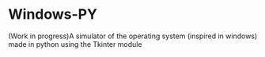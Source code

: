 # Windows-PY
(Work in progress)A simulator of the operating system (inspired in windows) made in python using the Tkinter module
